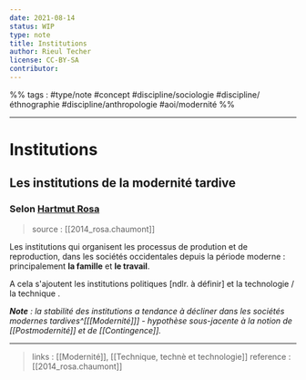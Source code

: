```yaml
---
date: 2021-08-14
status: WIP
type: note
title: Institutions
author: Rieul Techer
license: CC-BY-SA
contributor:
---
```


%% tags : #type/note #concept #discipline/sociologie #discipline/éthnographie #discipline/anthropologie #aoi/modernité %% 

---
Institutions
===

## Les institutions de la modernité tardive

###  Selon [Hartmut Rosa](https://fr.wikipedia.org/wiki/Hartmut_Rosa)
> source : [[2014_rosa.chaumont]]

Les institutions qui organisent les processus de prodution et de reproduction, dans les sociétés occidentales depuis la période moderne : principalement **la famille** et **le travail**. 

A cela s'ajoutent les institutions politiques [ndlr. à définir] et la technologie / la technique .

***Note** : la stabilité des institutions a tendance à décliner dans les sociétés modernes tardives^[[[Modernité]]] - hypothèse sous-jacente à la notion de [[Postmodernité]] et de [[Contingence]].*

---
> links : [[Modernité]], [[Technique, technè et technologie]]
> reference : [[2014_rosa.chaumont]]
